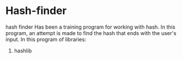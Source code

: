 # Hash-finder
hash finder 
Has been a training program for working with hash. In this program, an attempt is made to find the hash that ends with the user's input.
In this program of libraries:
1) hashlib
